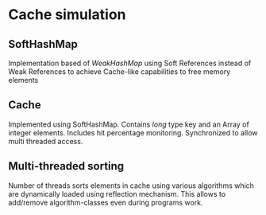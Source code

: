 # Cache simulation

## SoftHashMap
Implementation based of *WeakHashMap* using Soft References instead of Weak References to achieve Cache-like capabilities to free memory elements


## Cache
Implemented using SoftHashMap. Contains *long* type key and an Array of integer elements. Includes hit percentage monitoring.  Synchronized to allow multi threaded access.

## Multi-threaded sorting
Number of threads sorts elements in cache using various algorithms which are dynamically loaded using reflection mechanism. This allows to add/remove algorithm-classes even during programs work. 

